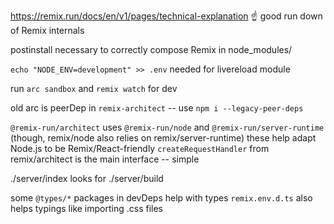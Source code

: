 https://remix.run/docs/en/v1/pages/technical-explanation
☝️ good run down of Remix internals

postinstall necessary to correctly compose Remix in node_modules/

`echo "NODE_ENV=development" >> .env` needed for livereload module

run `arc sandbox` and `remix watch` for dev

old arc is peerDep in `remix-architect` -- use `npm i --legacy-peer-deps`

`@remix-run/architect` uses `@remix-run/node` and `@remix-run/server-runtime`
(though, remix/node also relies on remix/server-runtime)
these help adapt Node.js to be Remix/React-friendly
`createRequestHandler` from remix/architect is the main interface -- simple

./server/index looks for ./server/build

some `@types/*` packages in devDeps help with types
`remix.env.d.ts` also helps typings like importing .css files

